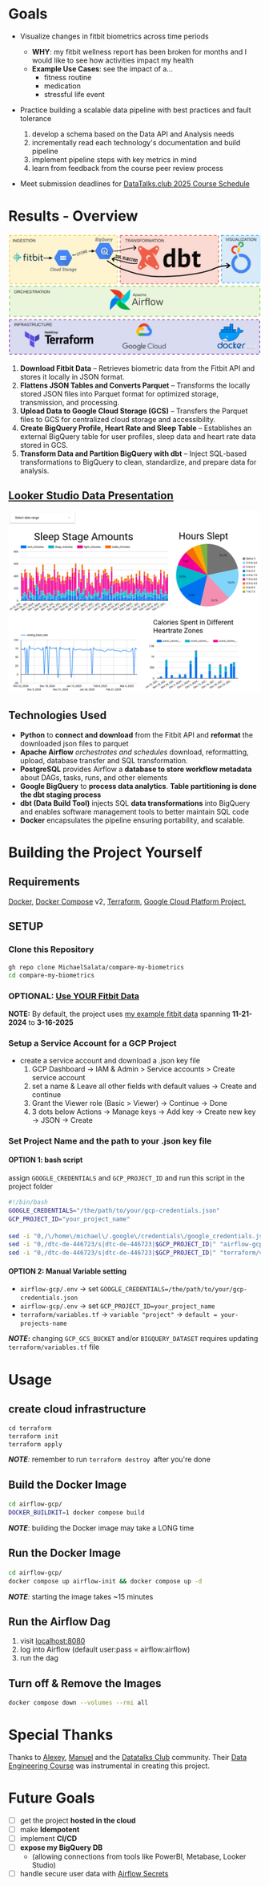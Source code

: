 # Goals
- Visualize changes in fitbit biometrics across time periods
	- **WHY**: my fitbit wellness report has been broken for months and I would like to see how activities impact my health
	- **Example Use Cases**: see the impact of a...
		- fitness routine
		- medication
		- stressful life event
- Practice building a scalable data pipeline with best practices and fault tolerance
	1. develop a schema based on the Data API and Analysis needs
	2. incrementally read each technology's documentation and build pipeline
	3. implement pipeline steps with key metrics in mind
	4. learn from feedback from the course peer review process

- Meet submission deadlines for [DataTalks.club 2025 Course Schedule](https://courses.datatalks.club/de-zoomcamp-2025/)

# Results - Overview
![Data Pipeline visualized](https://github.com/MichaelSalata/compare-my-biometrics/blob/main/imgs/orchestration_visualized.png)

1. **Download Fitbit Data** – Retrieves biometric data from the Fitbit API and stores it locally in JSON format.
2. **Flattens JSON Tables and Converts Parquet** – Transforms the locally stored JSON files into Parquet format for optimized storage, transmission, and processing.
3. **Upload Data to Google Cloud Storage (GCS)** – Transfers the Parquet files to GCS for centralized cloud storage and accessibility.
4. **Create BigQuery Profile, Heart Rate and Sleep Table** – Establishes an external BigQuery table for user profiles, sleep data and heart rate data stored in GCS.
5. **Transform Data and Partition BigQuery with dbt** – Inject SQL-based transformations to BigQuery to clean, standardize, and prepare data for analysis.

## [Looker Studio Data Presentation](https://lookerstudio.google.com/reporting/62d48d66-0361-4d53-9927-ed9a604cafd9/page/30qCF)
![Looker Studio Preview](https://github.com/MichaelSalata/compare-my-biometrics/blob/main/imgs/Screenshot%20from%202025-03-24%2020-08-14.png)

## Technologies Used
- **Python** to **connect and download** from the Fitbit API and **reformat** the downloaded json files to parquet
- **Apache Airflow** *orchestrates and schedules* download, reformatting, upload, database transfer and SQL transformation.
- **PostgreSQL** provides Airflow a **database to store workflow metadata** about DAGs, tasks, runs, and other elements
- **Google BigQuery** to **process data analytics**. **Table partitioning is done the dbt staging process**
- **dbt (Data Build Tool)** injects SQL **data transformations** into BigQuery and enables software management tools to better maintain SQL code
- **Docker** encapsulates the pipeline ensuring portability, and scalable.

# Building the Project Yourself
## Requirements
[Docker](https://docs.docker.com/get-docker/),  [Docker Compose](https://docs.docker.com/compose/install/) v2,  [Terraform](https://developer.hashicorp.com/terraform/install?product_intent=terraform),  [Google Cloud Platform Project](https://console.cloud.google.com/),  

## SETUP
### Clone this Repository
```bash
gh repo clone MichaelSalata/compare-my-biometrics
cd compare-my-biometrics
```

### OPTIONAL: [Use YOUR Fitbit Data](https://github.com/MichaelSalata/compare-my-biometrics/blob/main/Use-Your-Fitbit-Data.md)
**NOTE:** By default, the project uses [my example fitbit data](https://github.com/MichaelSalata/compare-my-biometrics/tree/main/airflow-gcp/example_data)  spanning **11-21-2024**  to  **3-16-2025**

### Setup a Service Account for a GCP Project 
- create a service account and download a .json key file
	1. GCP Dashboard -> IAM & Admin > Service accounts > Create service account
	2. set a name & Leave all other fields with default values -> Create and continue
	3. Grant the Viewer role (Basic > Viewer) -> Continue -> Done
	4. 3 dots below Actions -> Manage keys -> Add key -> Create new key -> JSON -> Create

### Set **Project Name** and the **path to your  .json key file**
#### OPTION 1: bash script
assign `GOOGLE_CREDENTIALS` and `GCP_PROJECT_ID`  and run this script in the project folder
```bash
#!/bin/bash
GOOGLE_CREDENTIALS="/the/path/to/your/gcp-credentials.json"
GCP_PROJECT_ID="your_project_name"

sed -i "0,/\/home\/michael\/.google\/credentials\/google_credentials.json/s|/home/michael/.google/credentials/google_credentials.json|$GOOGLE_CREDENTIALS|" "airflow-gcp/.env"
sed -i "0,/dtc-de-446723/s|dtc-de-446723|$GCP_PROJECT_ID|" "airflow-gcp/.env"
sed -i "0,/dtc-de-446723/s|dtc-de-446723|$GCP_PROJECT_ID|" "terraform/variables.tf"
```
#### OPTION 2: Manual Variable setting
- `airflow-gcp/.env` -> set `GOOGLE_CREDENTIALS=/the/path/to/your/gcp-credentials.json` 
- `airflow-gcp/.env` -> set `GCP_PROJECT_ID=your_project_name`
- `terraform/variables.tf` -> `variable "project"` -> `default = your-projects-name`

***NOTE*:** changing `GCP_GCS_BUCKET` and/or `BIGQUERY_DATASET` requires updating `terraform/variables.tf` file

# Usage
## create cloud infrastructure
```
cd terraform
terraform init
terraform apply
```
***NOTE**:* remember to run `terraform destroy `after you're done
## Build the Docker Image
```bash
cd airflow-gcp/
DOCKER_BUILDKIT=1 docker compose build
```
***NOTE***: building the Docker image may take a LONG time
## Run the Docker Image
```bash
cd airflow-gcp/
docker compose up airflow-init && docker compose up -d
```
***NOTE**:* starting the image takes ~15 minutes
## Run the Airflow Dag
1. visit [localhost:8080](http://localhost:8080/)
2. log into Airflow (default user:pass = airflow:airflow)
3. run the dag
## Turn off & Remove the Images
```bash
docker compose down --volumes --rmi all
```
# Special Thanks
Thanks to [Alexey](https://github.com/alexeygrigorev), [Manuel](https://github.com/ManuelGuerra1987) and the [Datatalks Club](https://datatalks.club/) community. Their [Data Engineering Course](https://github.com/DataTalksClub/data-engineering-zoomcamp) was instrumental in creating this project.

# Future Goals
- [ ] get the project **hosted in the cloud**
- [ ] make **Idempotent**
- [ ] implement **CI/CD**
- [ ] **expose my BigQuery DB**
	- (allowing connections from tools like PowerBI, Metabase, Looker Studio)
- [ ] handle secure user data with [Airflow Secrets](https://airflow.apache.org/docs/apache-airflow/stable/security/secrets/index.html)

